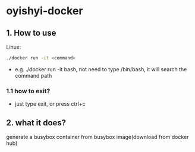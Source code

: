# oyishyi-docker

## 1. How to use

Linux: 
```bash
./docker run -it <command>
```
- e.g. ./docker run -it bash, not need to type /bin/bash, it will search the command path
### 1.1 how to exit?
- just type exit, or press ctrl+c

## 2. what it does?
generate a busybox container from busybox image(download from docker hub)
